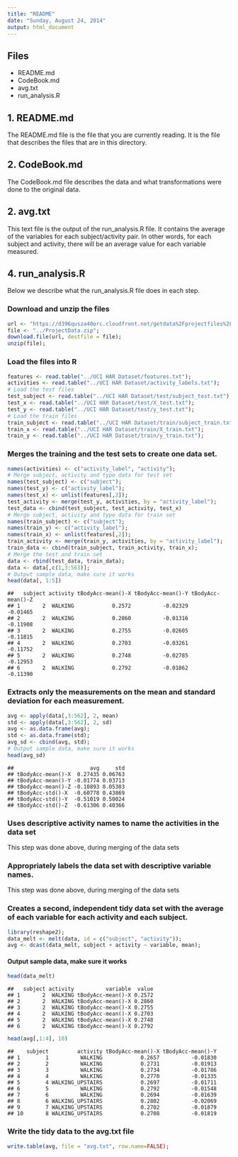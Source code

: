 ```yaml
---
title: "README"
date: "Sunday, August 24, 2014"
output: html_document
---
```


## Files

- README.md
- CodeBook.md
- avg.txt
- run_analysis.R


## 1. README.md

The README.md file is the file that you are currently reading. It is the file that describes the files that are in this directory.

## 2. CodeBook.md

The CodeBook.md file describes the data and what transformations were done to the original data.

## 2. avg.txt

This text file is the output of the run_analysis.R file. It contains the average of the variables for each subject/activity pair. In other words, for each subject and activity, there will be an average value for each variable measured. 

## 4. run_analysis.R

Below we describe what the run_analysis.R file does in each step.



### Download and unzip the files

```r
url <- "https://d396qusza40orc.cloudfront.net/getdata%2Fprojectfiles%2FUCI%20HAR%20Dataset.zip";
file <- "../ProjectData.zip";
download.file(url, destfile = file);
unzip(file);
```

### Load the files into R

```r
features <- read.table("../UCI HAR Dataset/features.txt");
activities <- read.table("../UCI HAR Dataset/activity_labels.txt");
# Load the test files
test_subject <- read.table("../UCI HAR Dataset/test/subject_test.txt");
test_x <- read.table("../UCI HAR Dataset/test/X_test.txt");
test_y <- read.table("../UCI HAR Dataset/test/y_test.txt");
# Load the train files
train_subject <- read.table("../UCI HAR Dataset/train/subject_train.txt");
train_x <- read.table("../UCI HAR Dataset/train/X_train.txt");
train_y <- read.table("../UCI HAR Dataset/train/y_train.txt");
```

### Merges the training and the test sets to create one data set.

```r
names(activities) <- c("activity_label", "activity");
# Merge subject, activity and type data for test set
names(test_subject) <- c("subject");
names(test_y) <- c("activity_label");
names(test_x) <- unlist(features[,2]);
test_activity <- merge(test_y, activities, by = "activity_label");
test_data <- cbind(test_subject, test_activity, test_x)
# Merge subject, activity and type data for train set
names(train_subject) <- c("subject");
names(train_y) <- c("activity_label");
names(train_x) <- unlist(features[,2]);
train_activity <- merge(train_y, activities, by = "activity_label");
train_data <- cbind(train_subject, train_activity, train_x);
# Merge the test and train set
data <- rbind(test_data, train_data);
data <- data[,c(1,3:563)];
# Output sample data, make sure it works
head(data[, 1:5])
```

```
##   subject activity tBodyAcc-mean()-X tBodyAcc-mean()-Y tBodyAcc-mean()-Z
## 1       2  WALKING            0.2572          -0.02329          -0.01465
## 2       2  WALKING            0.2860          -0.01316          -0.11908
## 3       2  WALKING            0.2755          -0.02605          -0.11815
## 4       2  WALKING            0.2703          -0.03261          -0.11752
## 5       2  WALKING            0.2748          -0.02785          -0.12953
## 6       2  WALKING            0.2792          -0.01862          -0.11390
```

### Extracts only the measurements on the mean and standard deviation for each measurement. 

```r
avg <- apply(data[,3:562], 2, mean)
std <- apply(data[,3:562], 2, sd)
avg <- as.data.frame(avg);
std <- as.data.frame(std);
avg_sd <- cbind(avg, std);
# Output sample data, make sure it works
head(avg_sd)
```

```
##                        avg     std
## tBodyAcc-mean()-X  0.27435 0.06763
## tBodyAcc-mean()-Y -0.01774 0.03713
## tBodyAcc-mean()-Z -0.10893 0.05303
## tBodyAcc-std()-X  -0.60778 0.43869
## tBodyAcc-std()-Y  -0.51019 0.50024
## tBodyAcc-std()-Z  -0.61306 0.40366
```

### Uses descriptive activity names to name the activities in the data set
This step was done above, during merging of the data sets

### Appropriately labels the data set with descriptive variable names. 
This step was done above, during merging of the data sets

### Creates a second, independent tidy data set with the average of each variable for each activity and each subject. 

```r
library(reshape2);
data_melt <- melt(data, id = c("subject", "activity"));
avg <- dcast(data_melt, subject + activity ~ variable, mean);
```
#### Output sample data, make sure it works

```r
head(data_melt)
```

```
##   subject activity          variable  value
## 1       2  WALKING tBodyAcc-mean()-X 0.2572
## 2       2  WALKING tBodyAcc-mean()-X 0.2860
## 3       2  WALKING tBodyAcc-mean()-X 0.2755
## 4       2  WALKING tBodyAcc-mean()-X 0.2703
## 5       2  WALKING tBodyAcc-mean()-X 0.2748
## 6       2  WALKING tBodyAcc-mean()-X 0.2792
```

```r
head(avg[,1:4], 10)
```

```
##    subject         activity tBodyAcc-mean()-X tBodyAcc-mean()-Y
## 1        1          WALKING            0.2657          -0.01830
## 2        2          WALKING            0.2731          -0.01913
## 3        3          WALKING            0.2734          -0.01786
## 4        4          WALKING            0.2770          -0.01335
## 5        4 WALKING_UPSTAIRS            0.2697          -0.01711
## 6        5          WALKING            0.2792          -0.01548
## 7        6          WALKING            0.2694          -0.01639
## 8        6 WALKING_UPSTAIRS            0.2802          -0.02069
## 9        7 WALKING_UPSTAIRS            0.2702          -0.01879
## 10       8 WALKING_UPSTAIRS            0.2708          -0.01819
```


### Write the tidy data to the avg.txt file

```r
write.table(avg, file = "avg.txt", row.name=FALSE);
```
